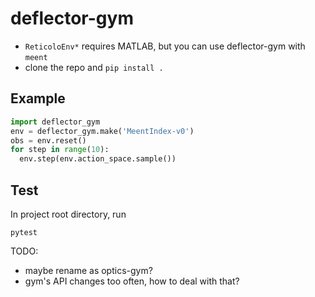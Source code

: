 # deflector-gym

* `ReticoloEnv*` requires MATLAB, but you can use deflector-gym with `meent`
* clone the repo and `pip install .`

## Example

```python
import deflector_gym
env = deflector_gym.make('MeentIndex-v0')
obs = env.reset()
for step in range(10):
  env.step(env.action_space.sample())
```

## Test
In project root directory, run
```shell
pytest
```
TODO: 
* maybe rename as optics-gym?
* gym's API changes too often, how to deal with that?
